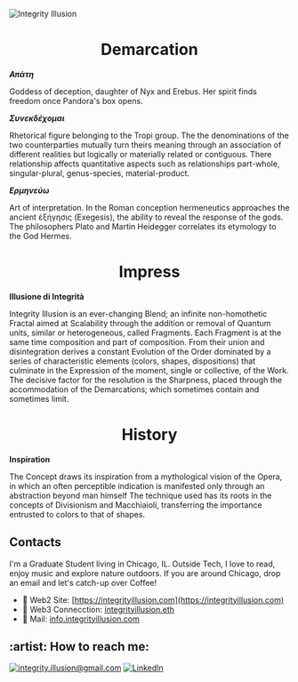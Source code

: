 
![Integrity Illusion](https://user-images.githubusercontent.com/116389196/200592741-36751eac-78cc-4e7b-9636-6d3338c23537.jpg)

<h1 align=center> Demarcation </h1>

***Απάτη***

Goddess of deception, daughter of Nyx and Erebus. Her spirit finds freedom once Pandora's box opens.

***Συνεκδέχομαι***

Rhetorical figure belonging to the Tropi group. The the denominations of the two counterparties mutually turn theirs meaning through an association of different realities but logically or materially related or contiguous. There relationship affects quantitative aspects such as relationships part-whole, singular-plural, genus-species, material-product.

***Eρμηνεύω***

Art of interpretation. In the Roman conception hermeneutics approaches the ancient ἐξήγησις (Exegesis), the ability to reveal the response of the gods. The philosophers Plato and Martin Heidegger correlates its etymology to the God Hermes.


<h1 align=center> Impress </h1>

__Illusione di Integrità__

Integrity Illusion is an ever-changing Blend; an infinite non-homothetic Fractal aimed at Scalability through the addition or removal of Quantum units, similar or heterogeneous, called Fragments. Each Fragment is at the same time composition and part of composition.
From their union and disintegration derives a constant Evolution of the Order dominated by a series of characteristic elements (colors, shapes, dispositions) that culminate in the Expression of the moment, single or collective, of the Work.
The decisive factor for the resolution is the Sharpness, placed through the accommodation of the Demarcations; which sometimes contain and sometimes limit.

<h1 align=center> History </h1>

__Inspiration__

The Concept draws its inspiration from a mythological vision of the Opera, in which an often perceptible indication is manifested only through an abstraction beyond man himself
The technique used has its roots in the concepts of Divisionism and Macchiaioli, transferring the importance entrusted to colors to that of shapes.


<h2> Contacts </h2>

I'm a Graduate Student living in Chicago, IL. Outside Tech, I love to read, enjoy music and explore nature outdoors. If you are around Chicago, drop an email and let's catch-up over Coffee!
 
- 🎨 Web2 Site: [https://integrityillusion.com](https://integrityillusion.com)
- 🎨 Web3 Connecction: [integrityillusion.eth](https://integrityillusion.eth.limo)
- 📮 Mail: [info.integrityillusion.com](mailto:info.integrityillusion.com)

<h2>:artist: How to reach me:</h2>

<a href="mailto:integrity.illusion@gmail.com">![integrity.illusion@gmail.com](https://img.shields.io/badge/Gmail-D14836?style=for-the-badge&logo=gmail&logoColor=white)</a> <a href="[https://www.linkedin.com/in/herminius/](https://www.linkedin.com/in/herminius/)">![LinkedIn](https://img.shields.io/badge/LinkedIn-0077B5?style=for-the-badge&logo=linkedin&logoColor=white)</a>


